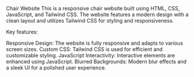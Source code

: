 Chair Website
This is a responsive chair website built using HTML, CSS, JavaScript, and Tailwind CSS. The website features a modern design with a clean layout and utilizes Tailwind CSS for styling and responsiveness.

Key features:

Responsive Design: The website is fully responsive and adapts to various screen sizes.
Custom CSS: Tailwind CSS is used for efficient and customizable styling.
JavaScript Interactivity: Interactive elements are enhanced using JavaScript.
Blurred Backgrounds: Modern blur effects and a sleek UI for a polished user experience.
